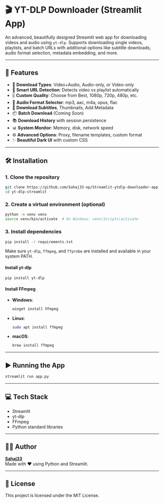 # 🎬 YT-DLP Downloader (Streamlit App)

An advanced, beautifully designed Streamlit web app for downloading videos and audio using `yt-dlp`. Supports downloading single videos, playlists, and batch URLs with additional options like subtitle downloads, audio format selection, metadata embedding, and more.

---

## 🚀 Features

- 🎥 **Download Types**: Video+Audio, Audio-only, or Video-only
- 🧠 **Smart URL Detection**: Detects video vs playlist automatically
- 🎚 **Custom Quality**: Choose from Best, 1080p, 720p, 480p, etc.
- 🎵 **Audio Format Selector**: mp3, aac, m4a, opus, flac
- 📝 **Download Subtitles**, Thumbnails, Add Metadata
- 📦 **Batch Download** (Coming Soon)
- 📚 **Download History** with session persistence
- 📊 **System Monitor**: Memory, disk, network speed
- ⚙️ **Advanced Options**: Proxy, filename templates, custom format
- ✨ **Beautiful Dark UI** with custom CSS

---

## 🛠️ Installation

### 1. Clone the repository

```bash
git clone https://github.com/Sahaj33-op/Streamlit-ytdlp-downloader-app
cd yt-dlp-streamlit
```

### 2. Create a virtual environment (optional)

```bash
python -m venv venv
source venv/bin/activate  # On Windows: venv\Scripts\activate
```

### 3. Install dependencies

```bash
pip install -r requirements.txt
```

Make sure `yt-dlp`, `ffmpeg`, and `ffprobe` are installed and available in your system PATH.

#### Install yt-dlp

```bash
pip install yt-dlp
```

#### Install FFmpeg

- **Windows**:  
  ```bash
  winget install FFmpeg
  ```
- **Linux**:  
  ```bash
  sudo apt install ffmpeg
  ```
- **macOS**:  
  ```bash
  brew install ffmpeg
  ```

---

## ▶️ Running the App

```bash
streamlit run app.py
```

---

## 💻 Tech Stack

- Streamlit
- yt-dlp
- FFmpeg
- Python standard libraries

---

## 👨‍💻 Author

**[Sahaj33](https://linktr.ee/sahaj33)**  
Made with ❤️ using Python and Streamlit.

---

## 📃 License

This project is licensed under the MIT License.
